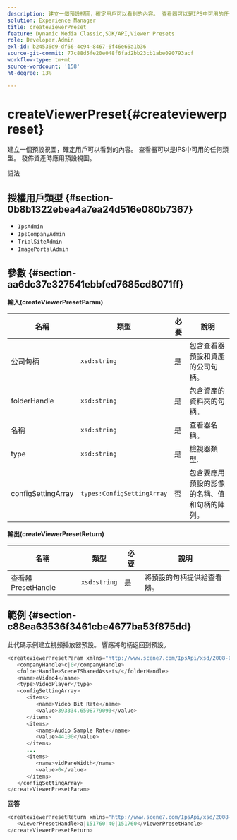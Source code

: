 ```yaml
---
description: 建立一個預設視圖，確定用戶可以看到的內容。 查看器可以是IPS中可用的任何類型。 發佈資產時應用預設視圖。
solution: Experience Manager
title: createViewerPreset
feature: Dynamic Media Classic,SDK/API,Viewer Presets
role: Developer,Admin
exl-id: b24536d9-df66-4c94-8467-6f46e66a1b36
source-git-commit: 77c88d5fe20e048f6fad2bb23cb1abe090793acf
workflow-type: tm+mt
source-wordcount: '158'
ht-degree: 13%

---
```


# createViewerPreset{#createviewerpreset}

建立一個預設視圖，確定用戶可以看到的內容。 查看器可以是IPS中可用的任何類型。 發佈資產時應用預設視圖。

語法

## 授權用戶類型 {#section-0b8b1322ebea4a7ea24d516e080b7367}

* `IpsAdmin`
* `IpsCompanyAdmin`
* `TrialSiteAdmin`
* `ImagePortalAdmin`

## 參數 {#section-aa6dc37e327541ebbfed7685cd8071ff}

**輸入(createViewerPresetParam)**

| 名稱 | 類型 | 必要 | 說明 |
|---|---|---|---|
| 公司句柄 | `xsd:string` | 是 | 包含查看器預設和資產的公司句柄。 |
| folderHandle | `xsd:string` | 是 | 包含資產的資料夾的句柄。 |
| 名稱 | `xsd:string` | 是 | 查看器名稱。 |
| type | `xsd:string` | 是 | 檢視器類型. |
| configSettingArray | `types:ConfigSettingArray` | 否 | 包含要應用預設的影像的名稱、值和句柄的陣列。 |

**輸出(createViewerPresetReturn)**

| 名稱 | 類型 | 必要 | 說明 |
|---|---|---|---|
| 查看器PresetHandle | `xsd:string` | 是 | 將預設的句柄提供給查看器。 |

## 範例 {#section-c88ea63536f3461cbe4677ba53f875dd}

此代碼示例建立視頻播放器預設。 響應將句柄返回到預設。

```java
<createViewerPresetParam xmlns="http://www.scene7.com/IpsApi/xsd/2008-01-15">
   <companyHandle>c|0</companyHandle>
   <folderHandle>Scene7SharedAssets/</folderHandle>
   <name>eVideo4</name>
   <type>VideoPlayer</type>
   <configSettingArray>
      <items>
         <name>Video Bit Rate</name>
         <value>393334.6508779093</value>
      </items>
      <items>
         <name>Audio Sample Rate</name>
         <value>44100</value>
      </items>
      ...
      <items>
         <name>vidPaneWidth</name>
         <value>0</value>
      </items>
   </configSettingArray>
</createViewerPresetParam>
```

**回答**

```java
<createViewerPresetReturn xmlns="http://www.scene7.com/IpsApi/xsd/2008-01-15">
   <viewerPresetHandle>a|151760|40|151760</viewerPresetHandle>
</createViewerPresetReturn>
```
